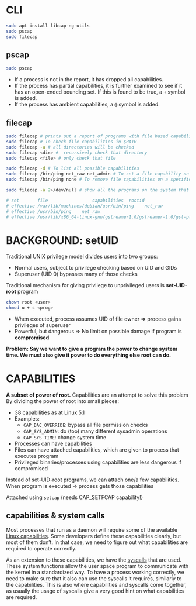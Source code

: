 
# CLI

```sh
sudo apt install libcap-ng-utils
sudo pscap
sudo filecap 
```

## pscap

```sh
sudo pscap
```

- If a process is not in the report, it has dropped all capabilities.
- If the process has partial capabilities, it is further examined to see if it has an open-ended bounding set. If this is found to be true, a `+` symbol is added.
- If the process has ambient capabilities, a `@` symbol is added.

## filecap

```sh
sudo filecap # prints out a report of programs with file based capabilities. If a file is not in the report or there is no report at all, no capabilities were found. For expedience, the default is to check only the directories in the PATH environmental variable. 
sudo filecap # To check file capabilities in $PATH
sudo filecap -a # all directories will be checked
sudo filecap <dir> #  recursively check that directory
sudo filecap <file> # only check that file

sudo filecap -d # To list all possible capabilities
sudo filecap /bin/ping net_raw net_admin # To set a file capability on a specific program
sudo filecap /bin/ping none # To remove file capabilities on a specific program
```

```sh
sudo filecap -a 2>/dev/null # show all the programs on the system that have had capabilities applied to them.

# set       file                 capabilities  rootid
# effective /var/lib/machines/debian/usr/bin/ping    net_raw
# effective /usr/bin/ping    net_raw
# effective /usr/lib/x86_64-linux-gnu/gstreamer1.0/gstreamer-1.0/gst-ptp-helper    net_bind_service, net_admin
```
# BACKGROUND: setUID

Traditional UNIX privilege model divides users into two groups:
- Normal users, subject to privilege checking based on UID and GIDs
- Superuser (UID 0) bypasses many of those checks

Traditional mechanism for giving privilege to unprivileged users is **set-UID-root** program

```sh
chown root <user>
chmod u + s <prog>
```

- When executed, process assumes UID of file owner
  ⇒ process gains privileges of superuser
- Powerful, but dangerous
  ⇒ No limit on possible damage if program is **compromised**

**Problem: Say we want to give a program the power to change system time. We must also give it power to do everything else root can do.**

# CAPABILITIES

**A subset of power of root.** Capabilities are an attempt to solve this problem By dividing the  power of root into small pieces:

- 38 capabilities as at Linux 5.1
- Examples:
    - `CAP_DAC_OVERRIDE`: bypass all file permission checks
    - `CAP_SYS_ADMIN`: do (too) many different sysadmin operations
    - `CAP_SYS_TIME`: change system time
- Processes can have capabilities
- Files can have attached capabilities, which are given to process that executes program
- Privileged binaries/processes using capabilities are less dangerous if compromised

Instead of set-UID-root programs, we can attach one/a few capabilities.
When program is executed ⇒ process gets those capabilities

Attached using `setcap` (needs CAP_SETFCAP capability!)


## capabilities & system calls

Most processes that run as a daemon will require some of the available [Linux capabilities](https://linux-audit.com/kernel/capabilities/). Some developers define these capabilities clearly, but most of them don’t. In that case, we need to figure out what capabilities are required to operate correctly. 

As an extension to these capabilities, we have the [syscalls](https://linux-audit.com/kernel/syscalls/) that are used. These system functions allow the user space program to communicate with the kernel in a standardized way. To have a process working correctly, we need to make sure that it also can use the syscalls it requires, similarly to the capabilities. This is also where capabilities and syscalls come together, as usually the usage of syscalls give a very good hint on what capabilities are required.